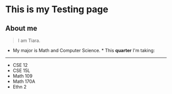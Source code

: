 # This is my Testing page
## About me
> I am Tiara.
* My major is Math and Computer Science. *
This **quarter** I'm taking:
---
* CSE 12
* CSE 15L
* Math 109
* Math 170A
* Ethn 2
